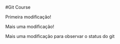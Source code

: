 #Git Course

Primeira modificação!

Mais uma modificação!

Mais uma modificação para observar o status do git
